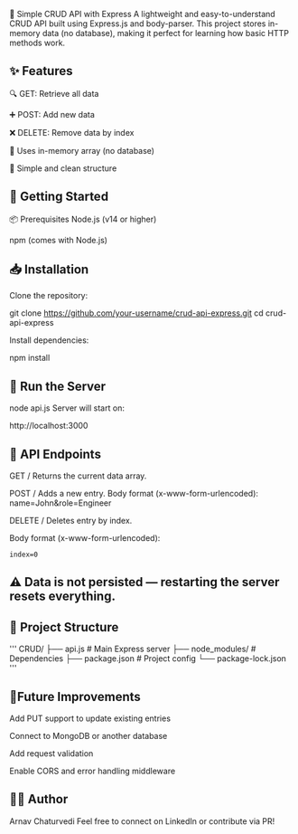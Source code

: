 🧠 Simple CRUD API with Express
A lightweight and easy-to-understand CRUD API built using Express.js and body-parser. This project stores in-memory data (no database), making it perfect for learning how basic HTTP methods work.

## ✨ Features

🔍 GET: Retrieve all data

➕ POST: Add new data

❌ DELETE: Remove data by index

🧠 Uses in-memory array (no database)

🧪 Simple and clean structure

## 🚀 Getting Started

📦 Prerequisites
Node.js (v14 or higher)

npm (comes with Node.js)

## 📥 Installation

Clone the repository:

git clone https://github.com/your-username/crud-api-express.git
cd crud-api-express

Install dependencies:

npm install

## 🏃 Run the Server

node api.js
Server will start on:

http://localhost:3000

## 🔧 API Endpoints

GET /
Returns the current data array.

POST /
Adds a new entry.
Body format (x-www-form-urlencoded):
name=John&role=Engineer

DELETE /
Deletes entry by index.

Body format (x-www-form-urlencoded):

    index=0

## ⚠️ Data is not persisted — restarting the server resets everything.

## 📁 Project Structure

'''
CRUD/
├── api.js # Main Express server
├── node_modules/ # Dependencies
├── package.json # Project config
└── package-lock.json
'''

## 📌Future Improvements

Add PUT support to update existing entries

Connect to MongoDB or another database

Add request validation

Enable CORS and error handling middleware

## 🧑‍💻 Author

Arnav Chaturvedi
Feel free to connect on LinkedIn or contribute via PR!
